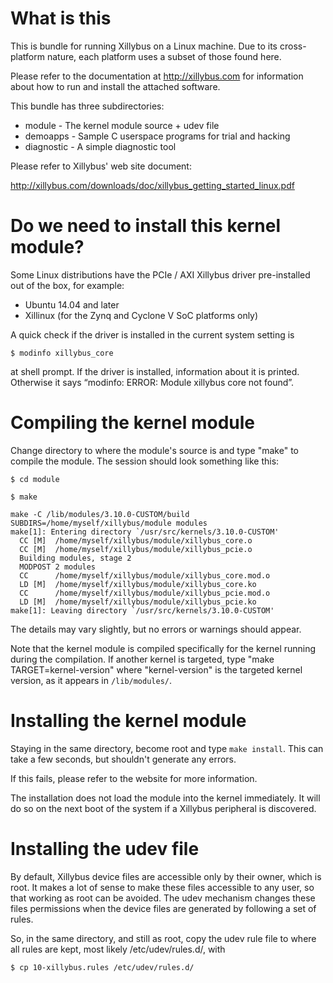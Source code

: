 What is this
================
This is bundle for running Xillybus on a Linux machine. Due to its cross-
platform nature, each platform uses a subset of those found here.

Please refer to the documentation at http://xillybus.com for information
about how to run and install the attached software.

This bundle has three subdirectories:

* module - The kernel module source + udev file
* demoapps - Sample C userspace programs for trial and hacking
* diagnostic - A simple diagnostic tool 

Please refer to Xillybus' web site document:

http://xillybus.com/downloads/doc/xillybus_getting_started_linux.pdf

Do we need to install this kernel module? 
===========================

Some Linux distributions have the PCIe / AXI Xillybus driver pre-installed out of the
box, for example:

- Ubuntu 14.04 and later
- Xillinux (for the Zynq and Cyclone V SoC platforms only)

A quick check if the driver is installed in the current system setting is
```
$ modinfo xillybus_core
```

at shell prompt. If the driver is installed, information about it is printed. Otherwise it
says “modinfo: ERROR: Module xillybus core not found”.

Compiling the kernel module
===========================
Change directory to where the module's source is and type "make" to compile
the module. The session should look something like this:

```
$ cd module
```

```
$ make
```

```
make -C /lib/modules/3.10.0-CUSTOM/build SUBDIRS=/home/myself/xillybus/module modules
make[1]: Entering directory `/usr/src/kernels/3.10.0-CUSTOM'
  CC [M]  /home/myself/xillybus/module/xillybus_core.o
  CC [M]  /home/myself/xillybus/module/xillybus_pcie.o
  Building modules, stage 2
  MODPOST 2 modules
  CC      /home/myself/xillybus/module/xillybus_core.mod.o
  LD [M]  /home/myself/xillybus/module/xillybus_core.ko
  CC      /home/myself/xillybus/module/xillybus_pcie.mod.o
  LD [M]  /home/myself/xillybus/module/xillybus_pcie.ko
make[1]: Leaving directory `/usr/src/kernels/3.10.0-CUSTOM'
```

The details may vary slightly, but no errors or warnings should appear.

Note that the kernel module is compiled specifically for the kernel running
during the compilation. If another kernel is targeted, type
"make TARGET=kernel-version" where "kernel-version" is the targeted kernel
version, as it appears in `/lib/modules/`.


Installing the kernel module
============================
Staying in the same directory, become root and type `make install`. This can
take a few seconds, but shouldn't generate any errors.

If this fails, please refer to the website for more information.

The installation does not load the module into the kernel immediately. It will
do so on the next boot of the system if a Xillybus peripheral is discovered.

Installing the udev file
========================

By default, Xillybus device files are accessible only by their owner, which is
root. It makes a lot of sense to make these files accessible to any user, so
that working as root can be avoided. The udev mechanism changes these files
permissions when the device files are generated by following a set of rules.

So, in the same directory, and still as root, copy the udev rule file to where
all rules are kept, most likely /etc/udev/rules.d/, with

```
$ cp 10-xillybus.rules /etc/udev/rules.d/
```

